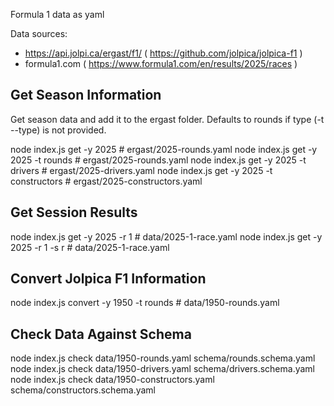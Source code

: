 
Formula 1 data as yaml

Data sources:
- https://api.jolpi.ca/ergast/f1/ ( https://github.com/jolpica/jolpica-f1 )
- formula1.com ( https://www.formula1.com/en/results/2025/races )

## Get Season Information

Get season data and add it to the ergast folder. Defaults to rounds if type (-t --type) is not provided.

node index.js get -y 2025                 # ergast/2025-rounds.yaml
node index.js get -y 2025 -t rounds       # ergast/2025-rounds.yaml
node index.js get -y 2025 -t drivers      # ergast/2025-drivers.yaml
node index.js get -y 2025 -t constructors # ergast/2025-constructors.yaml

## Get Session Results

node index.js get -y 2025 -r 1            # data/2025-1-race.yaml
node index.js get -y 2025 -r 1 -s r       # data/2025-1-race.yaml

## Convert Jolpica F1 Information

node index.js convert -y 1950 -t rounds   # data/1950-rounds.yaml

## Check Data Against Schema

node index.js check data/1950-rounds.yaml schema/rounds.schema.yaml
node index.js check data/1950-drivers.yaml schema/drivers.schema.yaml
node index.js check data/1950-constructors.yaml schema/constructors.schema.yaml
